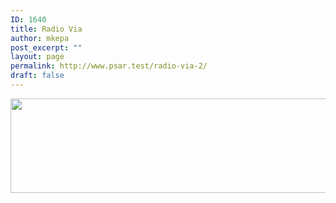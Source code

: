 ```yaml
---
ID: 1640
title: Radio Via
author: mkepa
post_excerpt: ""
layout: page
permalink: http://www.psar.test/radio-via-2/
draft: false
---
```

<a href="http://www.psar.test/wp-content/uploads/2017/10/radiovia.jpg"><img class="alignnone size-full wp-image-1661" src="http://www.psar.test/wp-content/uploads/2017/10/radiovia.png" alt="" width="966" height="151" /></a>